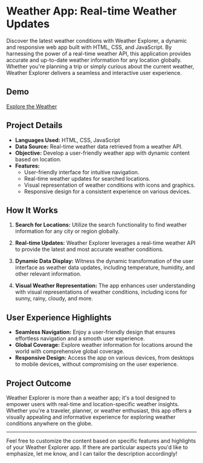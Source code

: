 # Weather App: Real-time Weather Updates

Discover the latest weather conditions with Weather Explorer, a dynamic and responsive web app built with HTML, CSS, and JavaScript. By harnessing the power of a real-time weather API, this application provides accurate and up-to-date weather information for any location globally. Whether you're planning a trip or simply curious about the current weather, Weather Explorer delivers a seamless and interactive user experience.

## Demo
[Explore the Weather](https://abdalmalk-kasem.github.io/Weather-app/)

## Project Details

- **Languages Used:** HTML, CSS, JavaScript
- **Data Source:** Real-time weather data retrieved from a weather API.
- **Objective:** Develop a user-friendly weather app with dynamic content based on location.
- **Features:**
  - User-friendly interface for intuitive navigation.
  - Real-time weather updates for searched locations.
  - Visual representation of weather conditions with icons and graphics.
  - Responsive design for a consistent experience on various devices.

## How It Works

1. **Search for Locations:**
   Utilize the search functionality to find weather information for any city or region globally.

2. **Real-time Updates:**
   Weather Explorer leverages a real-time weather API to provide the latest and most accurate weather conditions.

3. **Dynamic Data Display:**
   Witness the dynamic transformation of the user interface as weather data updates, including temperature, humidity, and other relevant information.

4. **Visual Weather Representation:**
   The app enhances user understanding with visual representations of weather conditions, including icons for sunny, rainy, cloudy, and more.

## User Experience Highlights

- **Seamless Navigation:** Enjoy a user-friendly design that ensures effortless navigation and a smooth user experience.
- **Global Coverage:** Explore weather information for locations around the world with comprehensive global coverage.
- **Responsive Design:** Access the app on various devices, from desktops to mobile devices, without compromising on the user experience.

## Project Outcome

Weather Explorer is more than a weather app; it's a tool designed to empower users with real-time and location-specific weather insights. Whether you're a traveler, planner, or weather enthusiast, this app offers a visually appealing and informative experience for exploring weather conditions anywhere on the globe.

---

Feel free to customize the content based on specific features and highlights of your Weather Explorer app. If there are particular aspects you'd like to emphasize, let me know, and I can tailor the description accordingly!
